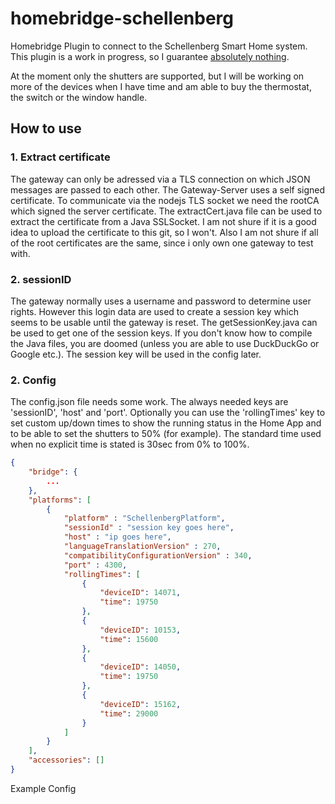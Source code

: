# homebridge-schellenberg
Homebridge Plugin to connect to the Schellenberg Smart Home system. This plugin is a work in progress, so I guarantee [absolutely nothing](https://g.redditmedia.com/FuqGGUPh2r8D5y9joV5UzJLme-Q5KVUq-SQYaJrVOvE.gif?fm=mp4&mp4-fragmented=false&s=438fcd921c022aae00a9814e6f436dac). 

At the moment only the shutters are supported, but I will be working on more of the devices when I have time and am able to buy the thermostat, the switch or the window handle.

## How to use
### 1. Extract certificate
The gateway can only be adressed via a TLS connection on which JSON messages are passed to each other. The Gateway-Server uses a self signed certificate. To communicate via the 
nodejs TLS socket we need the rootCA which signed the server certificate. The extractCert.java file can be used to extract the certificate from a Java SSLSocket. I am not shure if it is a good idea to upload the certificate to this git, so I won't. Also I am not shure if all of the root certificates are the same, since i only own one gateway to test with.
### 2. sessionID
The gateway normally uses a username and password to determine user rights. However this login data are used to create a session key which seems to be usable until the gateway is reset. The getSessionKey.java can be used to get one of the session keys. If you don't know how to compile the Java files, you are doomed (unless you are able to use DuckDuckGo or Google etc.). The session key will be used in the config later.
### 2. Config
The config.json file needs some work. The always needed keys are 'sessionID', 'host' and 'port'. Optionally you can use the 'rollingTimes' key to set custom up/down times to show the running status in the Home App and to be able to set the shutters to 50% (for example). The standard time used when no explicit time is stated is 30sec from 0% to 100%.
```json
{
	"bridge": {
		...
	},
	"platforms": [
		{
			"platform" : "SchellenbergPlatform",
			"sessionId" : "session key goes here",
			"host" : "ip goes here",
			"languageTranslationVersion" : 270,
			"compatibilityConfigurationVersion" : 340,
			"port" : 4300,
			"rollingTimes": [
				{
					"deviceID": 14071,
					"time": 19750
				},
				{
					"deviceID": 10153,
					"time": 15600
				},
				{
					"deviceID": 14050,
					"time": 19750
				},
				{
					"deviceID": 15162,
					"time": 29000
				}
			]
		}
	],
	"accessories": []
}
```
Example Config
